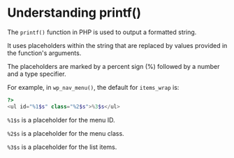 # Understanding printf()

The `printf()` function in PHP is used to output a formatted string. 

It uses placeholders within the string that are replaced by values provided in the function's arguments. 

The placeholders are marked by a percent sign (%) followed by a number and a type specifier.

For example, in `wp_nav_menu()`, the default for `items_wrap` is:

```php
?>
<ul id="%1$s" class="%2$s">%3$s</ul>
```
`%1$s` is a placeholder for the menu ID.

`%2$s` is a placeholder for the menu class.

`%3$s` is a placeholder for the list items.


